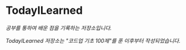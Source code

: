 # TodayILearned

<em>공부를 통하여 배운 점을 기록하는 저장소입니다.<em/>

<em>TodayILearned 저장소는 "코드업 기초 100제"를 푼 이후부터 작성되었습니다.<em/>
